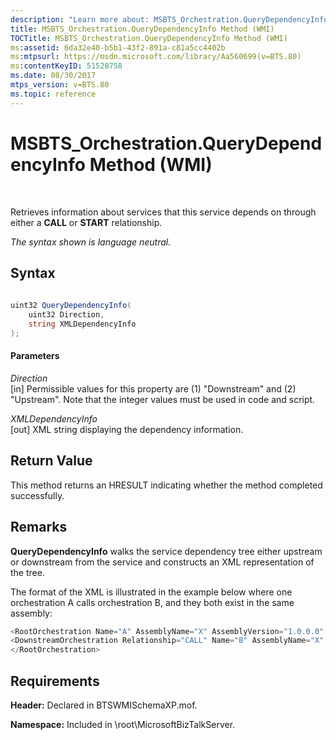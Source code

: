 ```yaml
---
description: "Learn more about: MSBTS_Orchestration.QueryDependencyInfo Method (WMI)"
title: MSBTS_Orchestration.QueryDependencyInfo Method (WMI)
TOCTitle: MSBTS_Orchestration.QueryDependencyInfo Method (WMI)
ms:assetid: 6da32e40-b5b1-43f2-891a-c81a5cc4402b
ms:mtpsurl: https://msdn.microsoft.com/library/Aa560699(v=BTS.80)
ms:contentKeyID: 51528758
ms.date: 08/30/2017
mtps_version: v=BTS.80
ms.topic: reference
---
```


# MSBTS\_Orchestration.QueryDependencyInfo Method (WMI)

 

Retrieves information about services that this service depends on through either a **CALL** or **START** relationship.

*The syntax shown is language neutral.*

## Syntax

```C#
  
uint32 QueryDependencyInfo(  
    uint32 Direction,  
    string XMLDependencyInfo  
);  
```

#### Parameters

*Direction*  
\[in\] Permissible values for this property are (1) "Downstream" and (2) "Upstream". Note that the integer values must be used in code and script.

*XMLDependencyInfo*  
\[out\] XML string displaying the dependency information.

## Return Value

This method returns an HRESULT indicating whether the method completed successfully.

## Remarks

**QueryDependencyInfo** walks the service dependency tree either upstream or downstream from the service and constructs an XML representation of the tree.

The format of the XML is illustrated in the example below where one orchestration A calls orchestration B, and they both exist in the same assembly:

```C#
<RootOrchestration Name="A" AssemblyName="X" AssemblyVersion="1.0.0.0" AssemblyCulture="neutral" AssemblyPublicKeyToken="cb1543ab759ce10e" EnlistedHost="">  
<DownstreamOrchestration Relationship="CALL" Name="B" AssemblyName="X" AssemblyVersion="1.0.0.0" AssemblyCulture="neutral" AssemblyPublicKeyToken="cb1543ab759ce10e" EnlistedApp="App2"/>  
</RootOrchestration>  
```

## Requirements

**Header:** Declared in BTSWMISchemaXP.mof.

**Namespace:** Included in \\root\\MicrosoftBizTalkServer.


